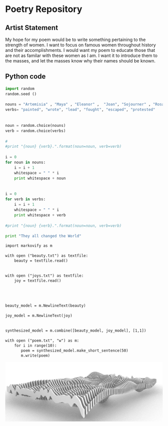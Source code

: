 # Poetry Repository

## Artist Statement

My hope for my poem would be to write something pertaining to the strength of women. I want to focus on famous women throughout history and their accomplishments. I would want my poem to educate those that are not as familar with these women as I am. I want it to introduce them to the masses, and let the masses know why their names should be known.


## Python code

```python
import random
random.seed ()

nouns = "Artemisia" , "Maya" , "Eleanor" ,  "Joan", "Sojourner" , "Rosa"
verbs= "painted", "wrote", "lead", "fought", "escaped", "protested"


noun = random.choice(nouns)
verb = random.choice(verbs)

#
#print "{noun} {verb}.".format(noun=noun, verb=verb)

i = 0
for noun in nouns:
    i = i + 1
    whitespace = " " * i
    print whitespace + noun


i = 0
for verb in verbs:
    i = i + 1
    whitespace = " " * i
    print whitespace + verb

#print "{noun} {verb}.".format(noun=noun, verb=verb) 

print "They all changed the World"
```
```
import markovify as m

with open ("beauty.txt") as textfile:
    beauty = textfile.read()
    

with open ("joys.txt") as textfile:
    joy = textfile.read()
    
  

    
beauty_model = m.NewlineText(beauty)

joy_model = m.NewlineText(joy)


synthesized_model = m.combine([beauty_model, joy_model], [1,1])

with open ("poem.txt", "w") as m:
    for i in range(10):
       poem = synthesized_model.make_short_sentence(50)
       m.write(poem)
```

![waveform](Capture.png)
